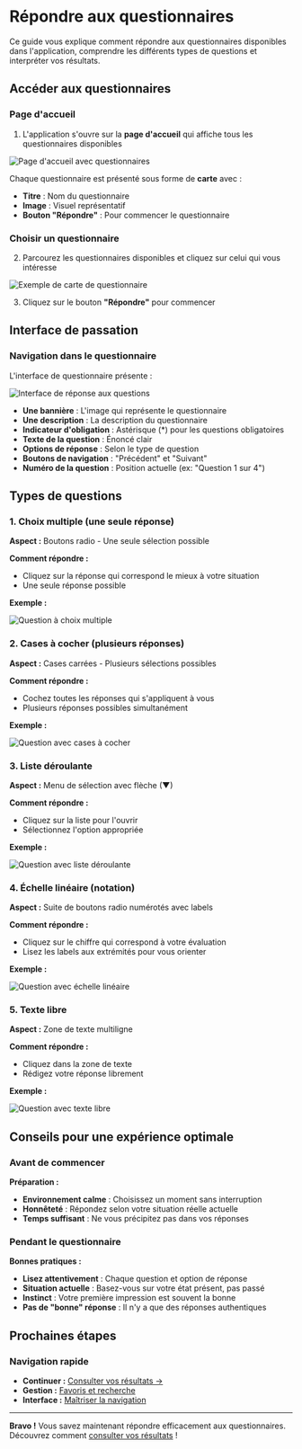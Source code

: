 # Répondre aux questionnaires

Ce guide vous explique comment répondre aux questionnaires disponibles dans l'application, comprendre les différents types de questions et interpréter vos résultats.

## Accéder aux questionnaires

### Page d'accueil

1. L'application s'ouvre sur la **page d'accueil** qui affiche tous les questionnaires disponibles

<img src="/screenshots/utilisation/01-homepage-questionnaires.png" alt="Page d'accueil avec questionnaires" class="large">

Chaque questionnaire est présenté sous forme de **carte** avec :  
- **Titre** : Nom du questionnaire  
- **Image** : Visuel représentatif  
- **Bouton "Répondre"** : Pour commencer le questionnaire  

### Choisir un questionnaire

2. Parcourez les questionnaires disponibles et cliquez sur celui qui vous intéresse

<img src="/screenshots/utilisation/02-quiz-card-example.png" alt="Exemple de carte de questionnaire" class="small">

3. Cliquez sur le bouton **"Répondre"** pour commencer

## Interface de passation

### Navigation dans le questionnaire

L'interface de questionnaire présente :

<img src="/screenshots/utilisation/03-quiz-interface.png" alt="Interface de réponse aux questions" class="large">

- **Une bannière** : L'image qui représente le questionnaire  
- **Une description** : La description du questionnaire  
- **Indicateur d'obligation** : Astérisque (*) pour les questions obligatoires
- **Texte de la question** : Énoncé clair
- **Options de réponse** : Selon le type de question
- **Boutons de navigation** : "Précédent" et "Suivant"
- **Numéro de la question** : Position actuelle (ex: "Question 1 sur 4")

## Types de questions

### 1. Choix multiple (une seule réponse)

**Aspect :** Boutons radio - Une seule sélection possible

**Comment répondre :**  
- Cliquez sur la réponse qui correspond le mieux à votre situation  
- Une seule réponse possible  

**Exemple :**

<img src="/screenshots/utilisation/04-question-multiple-choice.png" alt="Question à choix multiple" class="large">

### 2. Cases à cocher (plusieurs réponses)

**Aspect :** Cases carrées - Plusieurs sélections possibles

**Comment répondre :**  
- Cochez toutes les réponses qui s'appliquent à vous  
- Plusieurs réponses possibles simultanément  

**Exemple :**

<img src="/screenshots/utilisation/05-question-checkbox.png" alt="Question avec cases à cocher" class="large">

### 3. Liste déroulante

**Aspect :** Menu de sélection avec flèche (▼)

**Comment répondre :**  
- Cliquez sur la liste pour l'ouvrir  
- Sélectionnez l'option appropriée  

**Exemple :**

<img src="/screenshots/utilisation/06-question-dropdown.png" alt="Question avec liste déroulante" class="large">

### 4. Échelle linéaire (notation)

**Aspect :** Suite de boutons radio numérotés avec labels

**Comment répondre :**  
- Cliquez sur le chiffre qui correspond à votre évaluation  
- Lisez les labels aux extrémités pour vous orienter  

**Exemple :**

<img src="/screenshots/utilisation/07-question-linear-scale.png" alt="Question avec échelle linéaire" class="large">

### 5. Texte libre

**Aspect :** Zone de texte multiligne

**Comment répondre :**  
- Cliquez dans la zone de texte  
- Rédigez votre réponse librement  

**Exemple :**

<img src="/screenshots/utilisation/08-question-text.png" alt="Question avec texte libre" class="large">

## Conseils pour une expérience optimale

### Avant de commencer

**Préparation :**  
- **Environnement calme** : Choisissez un moment sans interruption  
- **Honnêteté** : Répondez selon votre situation réelle actuelle  
- **Temps suffisant** : Ne vous précipitez pas dans vos réponses  

### Pendant le questionnaire

**Bonnes pratiques :**  
- **Lisez attentivement** : Chaque question et option de réponse  
- **Situation actuelle** : Basez-vous sur votre état présent, pas passé  
- **Instinct** : Votre première impression est souvent la bonne  
- **Pas de "bonne" réponse** : Il n'y a que des réponses authentiques  

## Prochaines étapes

### Navigation rapide

- **Continuer :** [Consulter vos résultats →](02-historique-resultats.md)
- **Gestion :** [Favoris et recherche](03-favoris-recherche.md)
- **Interface :** [Maîtriser la navigation](04-navigation-interface.md)

---

**Bravo !** Vous savez maintenant répondre efficacement aux questionnaires. Découvrez comment [consulter vos résultats](03-historique-resultats.md) !